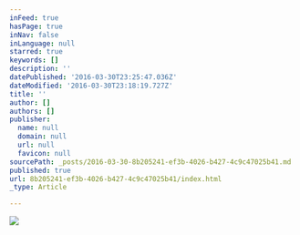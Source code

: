```yaml
---
inFeed: true
hasPage: true
inNav: false
inLanguage: null
starred: true
keywords: []
description: ''
datePublished: '2016-03-30T23:25:47.036Z'
dateModified: '2016-03-30T23:18:19.727Z'
title: ''
author: []
authors: []
publisher:
  name: null
  domain: null
  url: null
  favicon: null
sourcePath: _posts/2016-03-30-8b205241-ef3b-4026-b427-4c9c47025b41.md
published: true
url: 8b205241-ef3b-4026-b427-4c9c47025b41/index.html
_type: Article

---
```

![](https://the-grid-user-content.s3-us-west-2.amazonaws.com/8e4ea52f-5607-4edc-95c1-1b573f2fdaca.png)